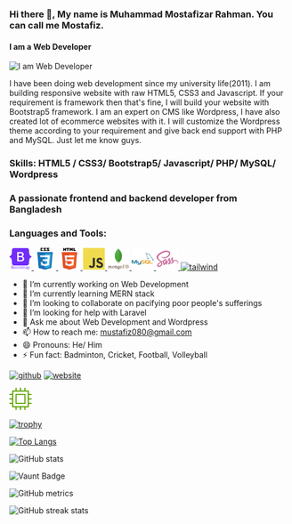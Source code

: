 ### Hi there 👋, My name is Muhammad Mostafizar Rahman. You can call me Mostafiz.
#### I am a Web Developer
![I am Web Developer](https://scontent.fdac50-1.fna.fbcdn.net/v/t39.30808-6/448520878_25590568553924730_2990767888582390181_n.jpg?_nc_cat=104&ccb=1-7&_nc_sid=cc71e4&_nc_ohc=qyKdKrzwwcwQ7kNvgH47o43&_nc_oc=Adg2dkpg1hi27etbU5Ow-WaxqM-sH2YbGcsd3ErIvLGs9MGyDNOkxnwL6CWU2JeuXsc&_nc_zt=23&_nc_ht=scontent.fdac50-1.fna&_nc_gid=A8K756x6XVch87wwJDn0RYK&oh=00_AYB7xh2RtW1t_4xLp4YctiNEjShb34zVfqItVSc4UuiFYw&oe=67C9EE30)

I have been doing web development since my university life(2011). I am building responsive website with raw HTML5, CSS3 and Javascript. If your requirement is framework then that's fine, I will build your website with Bootstrap5 framework. I am an expert on CMS like Wordpress, I have also created lot of ecommerce websites with it. I will customize the Wordpress theme according to your requirement and give back end support with PHP and MySQL. Just let me know guys.

### Skills: HTML5 / CSS3/ Bootstrap5/ Javascript/ PHP/ MySQL/ Wordpress

<h3 align="left">A passionate frontend and backend developer from Bangladesh</h3>
<p align="left">
</p>

<h3 align="left">Languages and Tools:</h3>
<p align="left"> <a href="https://getbootstrap.com" target="_blank" rel="noreferrer"> <img src="https://raw.githubusercontent.com/devicons/devicon/master/icons/bootstrap/bootstrap-plain-wordmark.svg" alt="bootstrap" width="40" height="40"/> </a> <a href="https://www.w3schools.com/css/" target="_blank" rel="noreferrer"> <img src="https://raw.githubusercontent.com/devicons/devicon/master/icons/css3/css3-original-wordmark.svg" alt="css3" width="40" height="40"/> </a> <a href="https://www.w3.org/html/" target="_blank" rel="noreferrer"> <img src="https://raw.githubusercontent.com/devicons/devicon/master/icons/html5/html5-original-wordmark.svg" alt="html5" width="40" height="40"/> </a> <a href="https://developer.mozilla.org/en-US/docs/Web/JavaScript" target="_blank" rel="noreferrer"> <img src="https://raw.githubusercontent.com/devicons/devicon/master/icons/javascript/javascript-original.svg" alt="javascript" width="40" height="40"/> </a> <a href="https://www.mongodb.com/" target="_blank" rel="noreferrer"> <img src="https://raw.githubusercontent.com/devicons/devicon/master/icons/mongodb/mongodb-original-wordmark.svg" alt="mongodb" width="40" height="40"/> </a> <a href="https://www.mysql.com/" target="_blank" rel="noreferrer"> <img src="https://raw.githubusercontent.com/devicons/devicon/master/icons/mysql/mysql-original-wordmark.svg" alt="mysql" width="40" height="40"/> </a> <a href="https://sass-lang.com" target="_blank" rel="noreferrer"> <img src="https://raw.githubusercontent.com/devicons/devicon/master/icons/sass/sass-original.svg" alt="sass" width="40" height="40"/> </a> <a href="https://tailwindcss.com/" target="_blank" rel="noreferrer"> <img src="https://www.vectorlogo.zone/logos/tailwindcss/tailwindcss-icon.svg" alt="tailwind" width="40" height="40"/> </a> </p>


- 🔭 I’m currently working on Web Development 
- 🌱 I’m currently learning MERN stack 
- 👯 I’m looking to collaborate on pacifying poor people's sufferings  
- 🤔 I’m looking for help with Laravel 
- 💬 Ask me about Web Development and Wordpress 
- 📫 How to reach me: mustafiz080@gmail.com 
- 😄 Pronouns: He/ Him 
- ⚡ Fun fact: Badminton, Cricket, Football, Volleyball 


[<img src='https://cdn.jsdelivr.net/npm/simple-icons@3.0.1/icons/github.svg' alt='github' height='40'>](https://github.com/mustafiz080)  [<img src='https://cdn.jsdelivr.net/npm/simple-icons@3.0.1/icons/icloud.svg' alt='website' height='40'>](mostafizarrahman.com)  

<a href='https://docs.github.com/en/developers'><img src='https://raw.githubusercontent.com/acervenky/animated-github-badges/master/assets/devbadge.gif' width='40' height='40'></a> 

[![trophy](https://github-profile-trophy.vercel.app/?username=mustafiz080)](https://github.com/ryo-ma/github-profile-trophy)

[![Top Langs](https://github-readme-stats.vercel.app/api/top-langs/?username=mustafiz080)](https://github.com/anuraghazra/github-readme-stats)

![GitHub stats](https://github-readme-stats.vercel.app/api?username=mustafiz080&show_icons=true)  

![Vaunt Badge](https://api.vaunt.dev/v1/github/entities/mustafiz080/contributions?format=svg&private=false)  

![GitHub metrics](https://metrics.lecoq.io/mustafiz080)  

![GitHub streak stats](https://streak-stats.demolab.com/?user=mustafiz080)  

